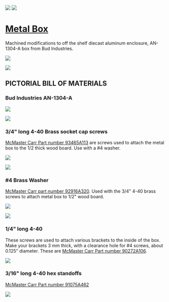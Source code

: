 ![](https://raw.githubusercontent.com/lafefspietz/MEMSduino/refs/heads/main/metal-box/images/qrcode.png)
![](https://raw.githubusercontent.com/lafefspietz/MEMSduino/refs/heads/main/metal-box/images/qrcode-page.png)

# [Metal Box](https://github.com/lafefspietz/MEMSduino/tree/main/metal-box)

Machined modifications to off the shelf diecast aluminum enclosure, AN-1304-A box from Bud Industries.

![](https://raw.githubusercontent.com/lafefspietz/MEMSduino/refs/heads/main/metal-box/metal-box.png)

[![](https://raw.githubusercontent.com/lafefspietz/MEMSduino/refs/heads/main/metal-box/images/bud-box-raw.png)](https://www.digikey.com/en/products/detail/bud-industries/AN-1304-A/5804538)

## PICTORIAL BILL OF MATERIALS

### Bud Industries AN-1304-A

![](images/bud-box-raw.png)

![](images/bud-box-raw-drawing.png)

### 3/4" long 4-40 Brass socket cap screws

[McMaster Carr Part number 93465A113](https://www.mcmaster.com/93465A113/) are screws used to attach the metal box to the 1/2 thick wood board. Use with a #4 washer.

![](images/4-40-brass-long-screw.png)

![](images/4-40-brass-long-screw-drawing.png)

### #4 Brass Washer

[McMaster Carr part number 92916A320](https://www.mcmaster.com/92916A320/). Used with the 3/4" 4-40 brass screws to attach metal box to 1/2" wood board.

![](images/number4-washer.png)

![](images/number4-washer-drawing.png)

### 1/4" long 4-40 

These screws are used to attach various brackets to the inside of the box.  Make your brackets 3 mm thick, with a clearance hole for #4 screws, about 0.125" diameter.  These are [McMaster Carr Part number 90272A106](https://www.mcmaster.com/90272A106/).

![](images/4-40-phillips-screws.png)


### 3/16" long 4-40 hex standoffs

[McMaster Carr Part number 91075A462](https://www.mcmaster.com/91075A462/)


![](images/)
